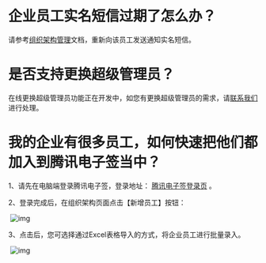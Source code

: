# **企业员工实名短信过期了怎么办？**

请参考[组织架构管理](https://cloud.tencent.com/document/product/1323/58495#.E6.AD.A5.E9.AA.A43.EF.BC.9A.E5.88.9B.E5.BB.BA.E4.BC.81.E4.B8.9A.E5.91.98.E5.B7.A5.E8.B4.A6.E5.8F.B7)文档，重新向该员工发送通知实名短信。

#  

# **是否支持更换超级管理员？**

在线更换超级管理员功能正在开发中，如您有更换超级管理员的需求，请[联系我们](https://cloud.tencent.com/document/product/1323/59638)进行处理。



# **我的企业有很多员工，如何快速把他们都加入到腾讯电子签当中？**

1、请先在电脑端登录腾讯电子签，登录地址： [腾讯电子签登录页](https://ess.tencent.cn/login) 。



2、登录完成后，在组织架构页面点击【新增员工】按钮：

​                 ![img](https://wdoc-76491.picgzc.qpic.cn/MTY4ODg1MDUyMjI4NTE2Nw_741217_UMD0NVq2jYvqhxeg_1648433763?w=1280&h=512.1654815772463)        

3、点击后，您可选择通过Excel表格导入的方式，将企业员工进行批量录入。

​                 ![img](https://wdoc-76491.picgzc.qpic.cn/MTY4ODg1MDUyMjI4NTE2Nw_239245_gU0Ixsi95SP_Y1Sm_1648433706?w=1280&h=753.644859813084)        